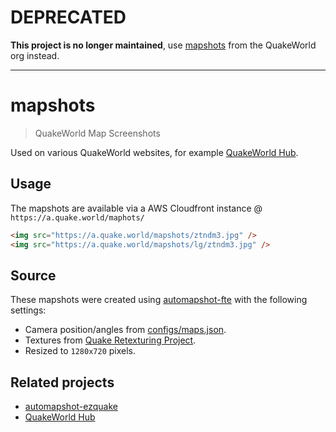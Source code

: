 # DEPRECATED
**This project is no longer maintained**, use [mapshots](https://github.com/quakeworld/mapshots) from the QuakeWorld org instead.

---

# mapshots

> QuakeWorld Map Screenshots

Used on various QuakeWorld websites, for example [QuakeWorld Hub](https://hub.quakeworld.nu).

## Usage
The mapshots are available via a AWS Cloudfront instance @ `https://a.quake.world/maphots/`

```html
<img src="https://a.quake.world/mapshots/ztndm3.jpg" />
<img src="https://a.quake.world/mapshots/lg/ztndm3.jpg" />
```

## Source

These mapshots were created using [automapshot-fte](https://github.com/vikpe/automapshot-fte) with the following settings:

* Camera position/angles from [configs/maps.json](./configs/maps.json).
* Textures from [Quake Retexturing Project](http://qrp.quakeone.com/).
* Resized to `1280x720` pixels.

## Related projects

* [automapshot-ezquake](https://github.com/vikpe/automapshot-ezquake)
* [QuakeWorld Hub](https://github.com/quakeworldnu/hub.quakeworld.nu) 
